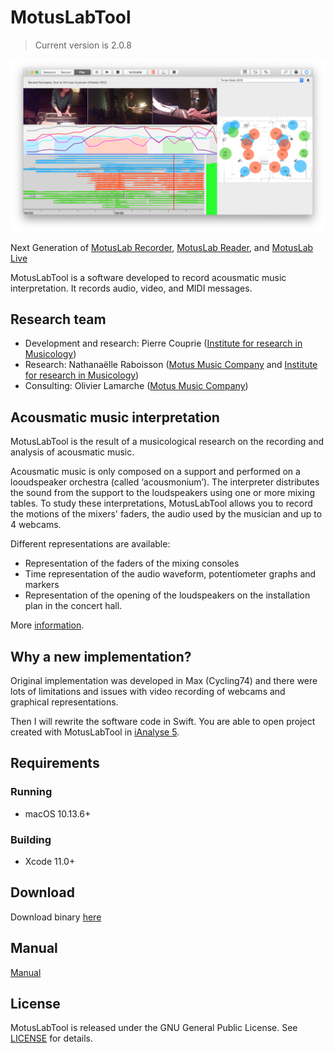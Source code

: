 #  MotusLabTool

> Current version is 2.0.8

![Main interface](MotusLabTool/Resources/Manual/Images/interface.png)

Next Generation of [MotusLab Recorder](https://github.com/pierrecouprie/MotusLabRecorder), [MotusLab Reader](https://github.com/pierrecouprie/MotusLabReader), and [MotusLab Live](https://github.com/pierrecouprie/MotusLabLive)

MotusLabTool is a software developed to record acousmatic music interpretation. It records audio, video, and MIDI messages.

## Research team

* Development and research: Pierre Couprie ([Institute for research in Musicology](http://www.iremus.cnrs.fr/))
* Research: Nathanaëlle Raboisson ([Motus Music Company](https://motus.fr/) and [Institute for research in Musicology](http://www.iremus.cnrs.fr/))
* Consulting: Olivier Lamarche ([Motus Music Company](https://motus.fr/))

## Acousmatic music interpretation

MotusLabTool is the result of a musicological research on the recording and analysis of acousmatic music.

Acousmatic music is only composed on a support and performed on a looudspeaker orchestra (called ‘acousmonium’). The interpreter distributes the sound from the support to the loudspeakers using one or more mixing tables. To study these interpretations, MotusLabTool allows you to record the motions of the mixers' faders, the audio used by the musician and up to 4 webcams.

Different representations are available:

* Representation of the faders of the mixing consoles
* Time representation of the audio waveform, potentiometer graphs and markers
* Representation of the opening of the loudspeakers on the installation plan in the concert hall.

More [information](http://www.iremus.cnrs.fr/fr/programme-de-recherche/analyse-de-linterpretation-acousmatique).

## Why a new implementation?

Original implementation was developed in Max (Cycling74) and there were lots of limitations and issues with video recording of webcams and graphical representations.

Then I will rewrite the software code in Swift. You are able to open project created with MotusLabTool in [iAnalyse 5](http://ianalyse5.pierrecouprie.fr).

## Requirements

### Running

- macOS 10.13.6+

### Building

- Xcode 11.0+

## Download

Download binary [here](https://github.com/pierrecouprie/MotusLabTool/releases)

## Manual

[Manual](https://github.com/pierrecouprie/MotusLabTool/blob/master/MotusLabTool/Resources/Manual/Manual.md)

## License

MotusLabTool is released under the GNU General Public License. See [LICENSE](https://github.com/pierrecouprie/MotusLabTool/blob/master/LICENSE.md) for details.


